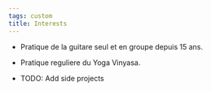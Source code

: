```yaml
---
tags: custom
title: Interests
---
```


-   Pratique de la guitare seul et en groupe depuis 15 ans.
-   Pratique reguliere du Yoga Vinyasa.

-   TODO: Add side projects
